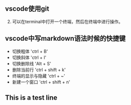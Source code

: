 ## vscode使用git

2. 可以在terminal中打开一个终端，然后在终端中进行操作。
   
## vscode中写markdown语法时候的快捷键

- 切换粗体 'ctrl + B'
- 切换斜体 'ctrl + I'
- 切换删除线 'Alt + S'
- 删除当前行 'ctrl + shift + k'
- 终端的显示与隐藏 'ctrl + ~'
- 新建一个窗口 'ctrl + shift + n'

## This is a test line





